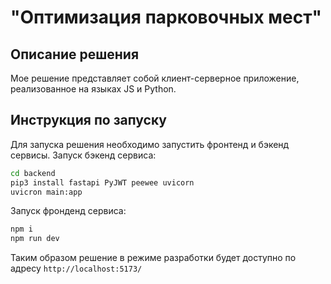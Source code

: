 # "Оптимизация парковочных мест"

## Описание решения
Мое решение представляет собой клиент-серверное приложение, реализованное на языках JS и Python.

## Инструкция по запуску
Для запуска решения необходимо запустить фронтенд и бэкенд сервисы.
Запуск бэкенд сервиса:
```bash
cd backend
pip3 install fastapi PyJWT peewee uvicorn
uvicron main:app
```

Запуск фронденд сервиса:
```bash
npm i
npm run dev
```
Таким образом решение в режиме разработки будет доступно по адресу `http://localhost:5173/`
